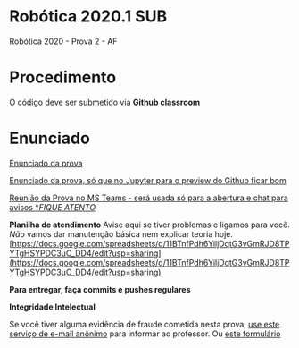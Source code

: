 # Robótica 2020.1 SUB

Robótica 2020 - Prova 2 - AF 

# Procedimento

O código deve ser submetido via **Github classroom**


# Enunciado


[Enunciado da prova](enunciado.md)

[Enunciado da prova, só que no Jupyter para o preview do Github ficar bom](enunciado.ipynb)

[Reunião da Prova no MS Teams - será usada só para a abertura e chat para avisos **FIQUE ATENTO*](https://teams.microsoft.com/l/meetup-join/19%3a67ebe166c6a842f3b73049ca866d18ef%40thread.tacv2/1592378253715?context=%7b%22Tid%22%3a%226370a6c0-7b90-4709-bd6e-59c28ede833b%22%2c%22Oid%22%3a%2221f99fa6-8962-4ed4-8e67-b6d467b5d276%22%7d)

**Planilha de atendimento**
Avise aqui se tiver problemas e ligamos para você. *Não* vamos dar manutenção básica nem explicar teoria hoje.   [https://docs.google.com/spreadsheets/d/11BTnfPdh6YiljDqtG3vGmRJD8TPYTgHSYPDC3uC_DD4/edit?usp=sharing](https://docs.google.com/spreadsheets/d/11BTnfPdh6YiljDqtG3vGmRJD8TPYTgHSYPDC3uC_DD4/edit?usp=sharing)

**Para entregar, faça commits e pushes regulares**

**Integridade Intelectual**

Se você tiver alguma evidência de fraude cometida nesta prova, [use este serviço de e-mail anônimo](https://www.guerrillamail.com/pt/compose)  para informar ao professor.  Ou [este formulário](https://forms.gle/JPhqjPmuKAHxmvwZ9)